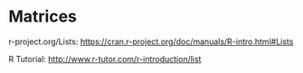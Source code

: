 # Matrices


r-project.org/Lists: https://cran.r-project.org/doc/manuals/R-intro.html#Lists

R Tutorial: http://www.r-tutor.com/r-introduction/list
